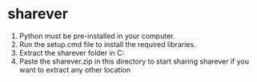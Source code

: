 # sharever
1. Python must be pre-installed in your computer.
2. Run the setup.cmd file to install the required libraries.
3. Extract the sharever folder in C: 
4. Paste the sharever.zip in this directory to start sharing sharever
if you want to extract any other location 
